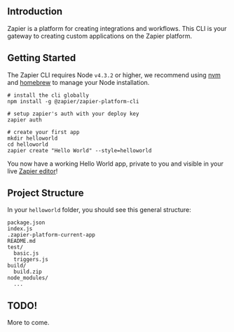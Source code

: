 ## Introduction

Zapier is a platform for creating integrations and workflows. This CLI is your gateway to creating custom applications on the Zapier platform.


## Getting Started

The Zapier CLI requires Node `v4.3.2` or higher, we recommend using [nvm](https://github.com/creationix/nvm) and [homebrew](http://brew.sh/) to manage your Node installation.

```
# install the cli globally
npm install -g @zapier/zapier-platform-cli

# setup zapier's auth with your deploy key
zapier auth

# create your first app
mkdir helloworld
cd helloworld
zapier create "Hello World" --style=helloworld
```

You now have a working Hello World app, private to you and visible in your live [Zapier editor](https://zapier.com/app/editor)!


## Project Structure

In your `helloworld` folder, you should see this general structure:

```
package.json
index.js
.zapier-platform-current-app
README.md
test/
  basic.js
  triggers.js
build/
  build.zip
node_modules/
  ...
```

## TODO!

More to come.
